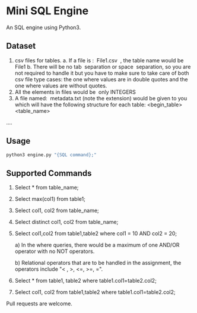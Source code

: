 # Mini SQL Engine

An SQL engine using Python3.

## Dataset

1. csv files for tables.
a. If a file is : ​ File1.csv ​ , the table name would be File1
b. There will be no tab ​ separation or space ​ separation, so you are not required
to handle it but you have to make sure to take care of both csv file type
cases: the one where values are in double quotes and the one where values
are without quotes.
2. All the elements in files would be ​ only INTEGERS
3. A file named: ​ metadata.txt​ (note the extension) would be given to you which will
have the following structure for each table:
<begin_table>
<table_name>
<attribute1>
....
<attributeN>
<end_table>

## Usage

```bash
python3 engine.py "{SQL command};"
```

## Supported Commands
1) Select * from table_name;
2) Select max(col1) from table1;
3) Select col1, col2 from table_name;
4) Select distinct col1, col2 from table_name;
5) Select col1,col2 from table1,table2 where col1 = 10 AND col2 = 20;
    
   a) In the where queries, there would be a maximum of one AND/OR operator
with no NOT operators.

   b) Relational operators that are to be handled in the assignment, the operators
include "< , >, <=, >=, =".
6) Select * from table1, table2 where table1.col1=table2.col2;
7) Select col1, col2 from table1,table2 where table1.col1=table2.col2;


Pull requests are welcome. 

